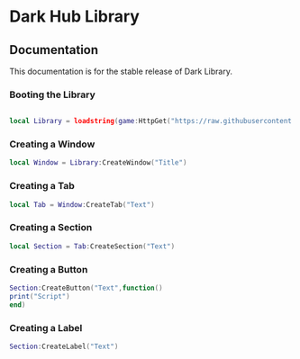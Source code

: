 # Dark Hub Library
## Documentation
This documentation is for the stable release of Dark Library.
### Booting the Library
```lua

local Library = loadstring(game:HttpGet("https://raw.githubusercontent.com/Dialz2/Dark-Lib/main/Dark%20Lib"))()

```
### Creating a Window
```lua
local Window = Library:CreateWindow("Title")
```
### Creating a Tab
```lua
local Tab = Window:CreateTab("Text")
```
### Creating a Section
```lua
local Section = Tab:CreateSection("Text")
```
### Creating a Button
```lua
Section:CreateButton("Text",function()
print("Script")
end)
```
### Creating a Label
```lua
Section:CreateLabel("Text")
```
